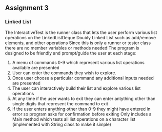 ## Assignment 3
### Linked List
The InteractiveTest is the runner class that lets the user perform various list operations on the LinkedListDeque Doubly Linked List such as add/remove elements, and other operations
Since this is only a runner or tester class there are no member variables or methods needed
The program is designed to be friendly and prompt/guide the user at each stage:
1. A menu of commands 0-9 which represent various list operations available are presented
2. User can enter the commands they wish to explore.
3. Once user choose a particular command any additional inputs needed are presented
4. The user can interactively build their list and explore various list operations
5. At any time if the user wants to exit they can enter antything other than single digits that represent the command to exit
6. If the user enters anything other than 0-9 they might have entered in error so program asks for confirmation before exiting
Only includes a Main method which tests all list operations on a character list (implemented with String class to make it simple)
